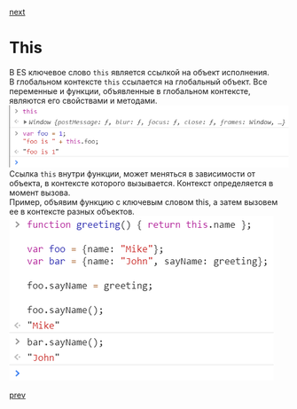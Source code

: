 <a href="04.md">next</a>

<h1>This</h1>

<div>
В ES ключевое слово <code>this</code> является ссылкой на объект исполнения.
</div>

<div>
В глобальном контексте <code>this</code> ссылается на глобальный объект.
Все переменные и функции, объявленные в глобальном контексте, являются его свойствами и методами.
</div>

<div>
<img src="media/ex1.png">
</div>

<div>
Ссылка <code>this</code> внутри функции, может меняться в зависимости от
объекта, в контексте которого вызывается. Контекст определяется в момент вызова.
</div>

<div>
Пример, объявим функцию с ключевым словом this,
а затем вызовем ее в контексте разных объектов.

<div>
<img src="media/ex2.png">
</div>
</div>

<a href="02.md">prev</a>

